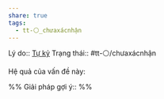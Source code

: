 ```yaml
---
share: true
tags:
  - tt-⚪_chưaxácnhận
---
```


Lý do:: [Tự kỷ](./index.md)
Trạng thái:: #tt-⚪/chưaxácnhận

Hệ quả của vấn đề này:


%%
Giải pháp gợi ý:: 
%%


